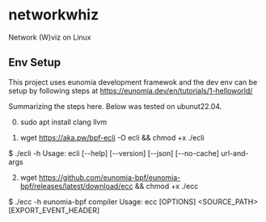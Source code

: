 # networkwhiz
Network (W)viz on Linux

## Env Setup
This project uses eunomia development framewok and the dev env can be setup by following steps at https://eunomia.dev/en/tutorials/1-helloworld/

Summarizing the steps here. Below was tested on ubunut22.04.

0) sudo apt install clang llvm

1) wget https://aka.pw/bpf-ecli -O ecli && chmod +x ./ecli

  $ ./ecli -h
  Usage: ecli [--help] [--version] [--json] [--no-cache] url-and-args

2) wget https://github.com/eunomia-bpf/eunomia-bpf/releases/latest/download/ecc && chmod +x ./ecc

  $ ./ecc -h
  eunomia-bpf compiler
  Usage: ecc [OPTIONS] <SOURCE_PATH> [EXPORT_EVENT_HEADER]

